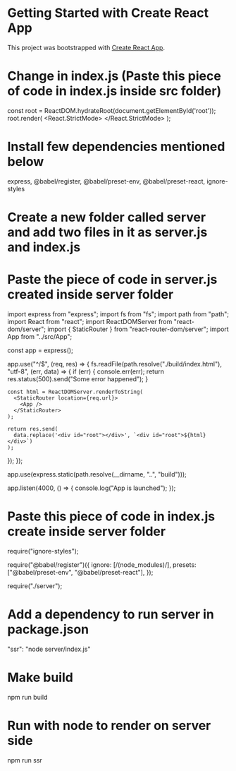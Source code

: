 # Getting Started with Create React App

This project was bootstrapped with [Create React App](https://github.com/facebook/create-react-app).

# Change in index.js (Paste this piece of code in index.js inside src folder)

const root = ReactDOM.hydrateRoot(document.getElementById('root'));
root.render(
  <React.StrictMode>
    <App />
  </React.StrictMode>
);

# Install few dependencies mentioned below

express, @babel/register, @babel/preset-env, @babel/preset-react, ignore-styles

# Create a new folder called server and add two files in it as server.js and index.js

# Paste the piece of code in server.js created inside server folder

import express from "express";
import fs from "fs";
import path from "path";
import React from "react";
import ReactDOMServer from "react-dom/server";
import { StaticRouter } from "react-router-dom/server";
import App from "../src/App";

const app = express();

app.use("^/$", (req, res) => {
  fs.readFile(path.resolve("./build/index.html"), "utf-8", (err, data) => {
    if (err) {
      console.err(err);
      return res.status(500).send("Some error happened");
    }

    const html = ReactDOMServer.renderToString(
      <StaticRouter location={req.url}>
        <App />
      </StaticRouter>
    );

    return res.send(
      data.replace('<div id="root"></div>', `<div id="root">${html}</div>`)
    );
  });
});

app.use(express.static(path.resolve(__dirname, "..", "build")));

app.listen(4000, () => {
  console.log("App is launched");
});

# Paste this piece of code in index.js create inside server folder

require("ignore-styles");

require("@babel/register")({
  ignore: [/(node_modules)/],
  presets: ["@babel/preset-env", "@babel/preset-react"],
});

require("./server");

# Add a dependency to run server in package.json

"ssr": "node server/index.js"

# Make build

npm run build

# Run with node to render on server side

npm run ssr
